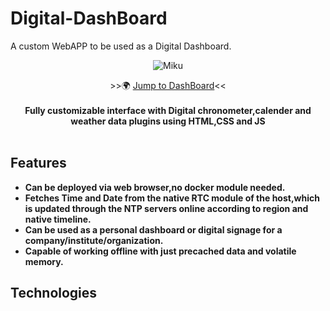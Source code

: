 # Digital-DashBoard

A custom WebAPP to be used as a Digital Dashboard.
<p align="center"><img alt="Miku" src="https://img.moegirl.org/enmoegirl/9/9b/Hatsune_miku_v4x.png"></p>
<p align="center">
>>🌍 <a href="https://sierra007117.github.io/Digital-DashBoard/index.html">Jump to DashBoard</a><<<br>
<br>
<b>Fully customizable interface with Digital chronometer,calender and weather data plugins using HTML,CSS and JS<br><br>

## Features

- Can be deployed via web browser,no docker module needed.
- Fetches Time and Date from the native RTC module of the host,which is updated through the NTP servers online according to region and native timeline.
- Can be used as a personal dashboard or digital signage for a company/institute/organization.
- Capable of working offline with just precached data and volatile memory.

## Technologies
